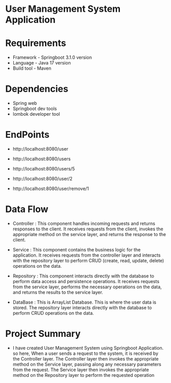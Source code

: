 # User Management System Application

# Requirements

* Framework - Springboot 3.1.0 version
* Language - Java 17 version
* Build tool - Maven

# Dependencies

* Spring web
* Springboot dev tools
* lombok developer tool

# EndPoints

* http://localhost:8080/user


* http://localhost:8080/users


* http://localhost:8080/users/5


* http://localhost:8080/user/2


* http://localhost:8080/user/remove/1

# Data Flow

* Controller : This component handles incoming requests and returns responses to the client. It receives requests from the client, invokes the appropriate method on the service layer, and returns the response to the client.


* Service : This component contains the business logic for the application. It receives requests from the controller layer and interacts with the repository layer to perform CRUD (create, read, update, delete) operations on the data.


* Repository : This component interacts directly with the database to perform data access and persistence operations. It receives requests from the service layer, performs the necessary operations on the data, and returns the results to the service layer.


* DataBase : This is ArrayList Database. This is where the user data is stored. The repository layer interacts directly with the database to perform CRUD operations on the data.

# Project Summary

* I have created User Management System using Springboot Application. so here, When a user sends a request to the system, it is received by the Controller layer. The Controller layer then invokes the appropriate method on the Service layer, passing along any necessary parameters from the request. The Service layer then invokes the appropriate method on the Repository layer to perform the requested operation
